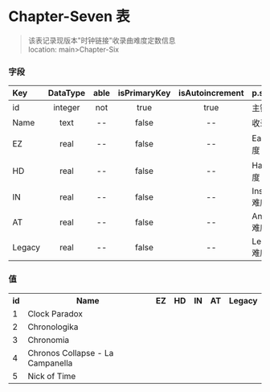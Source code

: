 # Chapter-Seven 表
> 该表记录现版本"时钟链接"收录曲难度定数信息 <br>
> location: main>Chapter-Six

### 字段
| Key | DataType | able | isPrimaryKey | isAutoincrement | p.s. |
|:--|:-:|:-:|:-:|:-:|:--|
| id | integer | not  | true | true | 主键 |
| Name | text | -- | false | -- | 收录曲 |
| EZ | real | -- | false | -- | Easy难度 |
| HD | real | -- | false | -- | Hard难度 |
| IN | real | -- | false | -- | Insane难度 |
| AT | real | -- | false | -- | Another难度 |
| Legacy | real | -- | false | -- | Legacy难度 |

### 值
<table><tr><th>id</th><th>Name</th><th>EZ</th><th>HD</th><th>IN</th><th>AT</th><th>Legacy</th><tr><tr><td>1</td><td>Clock Paradox</td><td></td><td></td><td></td><td></td><td></td></tr><tr><td>2</td><td>Chronologika</td><td></td><td></td><td></td><td></td><td></td></tr><tr><td>3</td><td>Chronomia</td><td></td><td></td><td></td><td></td><td></td></tr><tr><td>4</td><td>Chronos Collapse - La Campanella</td><td></td><td></td><td></td><td></td><td></td></tr><tr><td>5</td><td>Nick of Time</td><td></td><td></td><td></td><td></td><td></td></tr></table>